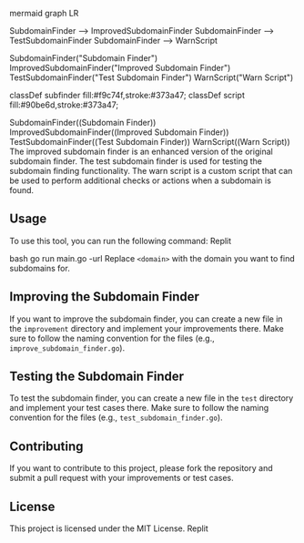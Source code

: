 mermaid
graph LR

SubdomainFinder --> ImprovedSubdomainFinder
SubdomainFinder --> TestSubdomainFinder
SubdomainFinder --> WarnScript

SubdomainFinder("Subdomain Finder")
ImprovedSubdomainFinder("Improved Subdomain Finder")
TestSubdomainFinder("Test Subdomain Finder")
WarnScript("Warn Script")

classDef subfinder fill:#f9c74f,stroke:#373a47;
classDef script fill:#90be6d,stroke:#373a47;

SubdomainFinder((Subdomain Finder))
ImprovedSubdomainFinder((Improved Subdomain Finder))
TestSubdomainFinder((Test Subdomain Finder))
WarnScript((Warn Script))
The improved subdomain finder is an enhanced version of the original subdomain finder. The test subdomain finder is used for testing the subdomain finding functionality. The warn script is a custom script that can be used to perform additional checks or actions when a subdomain is found.

## Usage

To use this tool, you can run the following command:
Replit

bash
go run main.go -url <domain>
Replace `<domain>` with the domain you want to find subdomains for.

## Improving the Subdomain Finder

If you want to improve the subdomain finder, you can create a new file in the `improvement` directory and implement your improvements there. Make sure to follow the naming convention for the files (e.g., `improve_subdomain_finder.go`).

## Testing the Subdomain Finder

To test the subdomain finder, you can create a new file in the `test` directory and implement your test cases there. Make sure to follow the naming convention for the files (e.g., `test_subdomain_finder.go`).

## Contributing

If you want to contribute to this project, please fork the repository and submit a pull request with your improvements or test cases.

## License

This project is licensed under the MIT License.
Replit

